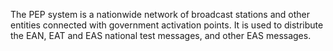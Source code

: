 The PEP system is a nationwide network of broadcast stations and other entities connected with government activation points. It is used to distribute the EAN, EAT and EAS national test messages, and other EAS messages.

